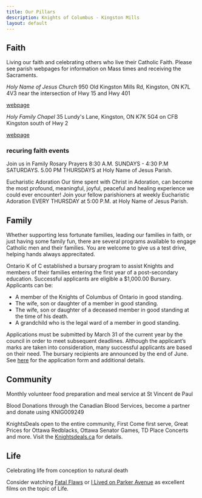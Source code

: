 ```yaml
---
title: Our Pillars
description: Knights of Columbus - Kingston Mills
layout: default
---
```


## Faith

Living our faith and celebrating others who live their Catholic Faith. Please see parish webpages for information on Mass times and receiving the Sacraments.

*Holy Name of Jesus Church*
950 Old Kingston Mills Rd, Kingston, ON K7L 4V3
near the intersection of Hwy 15 and Hwy 401

[webpage](http://holyname.ca)

*Holy Family Chapel*
35 Lundy's Lane, Kingston, ON K7K 5G4
on CFB Kingston south of Hwy 2

[webpage](https://rcmilord-ordmilcr.com/kingston)

### recuring faith events

Join us in Family Rosary Prayers 8:30 A.M. SUNDAYS - 4:30 P.M SATURDAYS.  5.00 PM THURSDAYS at Holy Name of Jesus Parish.

Eucharistic Adoration Our time spent with Christ in Adoration, can become the most profound,  meaningful, joyful, peaceful and healing experience we could ever encounter!  Join your fellow parishioners at weekly Eucharistic Adoration EVERY THURSDAY at 5:00 P.M. at Holy Name of Jesus Parish.

## Family

Whether supporting less fortunate families, leading our families in faith, or just having some family fun, there are several programs available to engage Catholic men and their families. You are welcome to give us a test drive, helping hands always apprecitated.

Ontario K of C established a bursary program to assist Knights and members of their families entering the first year of a post-secondary education.  Successful applicants are eligible a $1,000.00 Bursary. Applicants can be:

- A member of the Knights of Columbus of Ontario in good standing.
- The wife, son or daughter of a member in good standing.
- The wife, son or daughter of a deceased member in good standing at the time of his death.
- A grandchild who is the legal ward of a member in good standing. 

Applications must be submitted by March 31 of the current year by the council in order to meet subsequent deadlines. Although the applicant’s marks are taken into consideration, many successful applicants are based on their need. The bursary recipients are announced by the end of June. See [here](https://ontariokofc.ca/programs/faith-in-action/community/bursary/) for the application form and additional details.

## Community

Monthly volunteer food preparation and meal service at St Vincent de Paul

Blood Donations through the Canadian Blood Services, become a partner and donate using KNIG009249

KnightsDeals open to the entire community, First Come first serve,  Great Prices for Ottawa Redblacks, Ottawa Senator Games, TD Place Concerts and more. Visit the [Knightsdeals.ca](http://Knightsdeals.ca) for details.

## Life

Celebrating life from conception to natural death

Consider watching [Fatal Flaws](https://fatalflawsfilm.com/) or [I Lived on Parker Avenue](https://www.youtube.com/watch?v=8pxu6DEPQkw) as excellent films on the topic of Life.